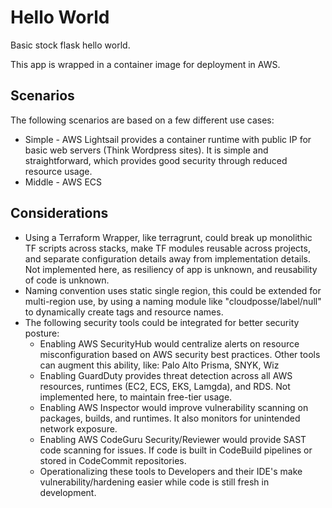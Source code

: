 # Hello World

Basic stock flask hello world.

This app is wrapped in a container image for deployment in AWS.

## Scenarios

The following scenarios are based on a few different use cases:

- Simple - AWS Lightsail provides a container runtime with public IP for basic web servers (Think Wordpress sites). It is simple and straightforward, which provides good security through reduced resource usage.
- Middle - AWS ECS 

## Considerations

- Using a Terraform Wrapper, like terragrunt, could break up monolithic TF scripts across stacks, make TF modules reusable across projects, and separate configuration details away from implementation details. Not implemented here, as resiliency of app is unknown, and reusability of code is unknown.
- Naming convention uses static single region, this could be extended for multi-region use, by using a naming module like "cloudposse/label/null" to dynamically create tags and resource names.
- The following security tools could be integrated for better security posture:
  - Enabling AWS SecurityHub would centralize alerts on resource misconfiguration based on AWS security best practices. Other tools can augment this ability, like: Palo Alto Prisma, SNYK, Wiz
  - Enabling GuardDuty provides threat detection across all AWS resources, runtimes (EC2, ECS, EKS, Lamgda), and RDS. Not implemented here, to maintain free-tier usage.
  - Enabling AWS Inspector would improve vulnerability scanning on packages, builds, and runtimes. It also monitors for unintended network exposure.
  - Enabling AWS CodeGuru Security/Reviewer would provide SAST code scanning for issues. If code is built in CodeBuild pipelines or stored in CodeCommit repositories.
  - Operationalizing these tools to Developers and their IDE's make vulnerability/hardening easier while code is still fresh in development.
